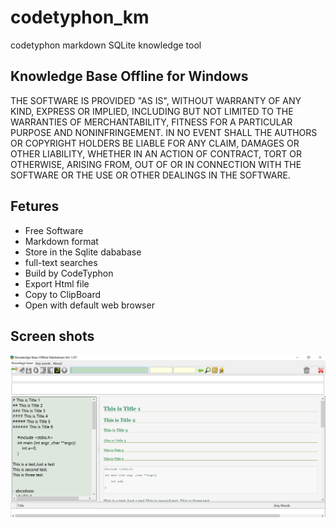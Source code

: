 # codetyphon_km

codetyphon markdown SQLite knowledge tool

## Knowledge Base Offline for Windows
THE SOFTWARE IS PROVIDED "AS IS", WITHOUT WARRANTY OF ANY KIND, EXPRESS OR IMPLIED, INCLUDING BUT NOT LIMITED TO THE WARRANTIES OF MERCHANTABILITY, FITNESS FOR A PARTICULAR PURPOSE AND NONINFRINGEMENT. IN NO EVENT SHALL THE AUTHORS OR COPYRIGHT HOLDERS BE LIABLE FOR ANY CLAIM, DAMAGES OR OTHER LIABILITY, WHETHER IN AN ACTION OF CONTRACT, TORT OR OTHERWISE, ARISING FROM, OUT OF OR IN CONNECTION WITH THE SOFTWARE OR THE USE OR OTHER DEALINGS IN THE SOFTWARE.

## Fetures
- Free Software
- Markdown format
- Store in the Sqlite dababase
- full-text searches
- Build by CodeTyphon 
- Export Html file
- Copy to ClipBoard
- Open with default web browser

## Screen shots 

![](images\baa5616eb502c755fe8a068816acf743.png)
